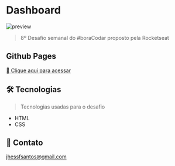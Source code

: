 # Dashboard

![preview](/.github/preview8.png)

> 8º Desafio semanal do #boraCodar proposto pela Rocketseat

## Github Pages
[🔗 Clique aqui para acessar](https://jhessfrois.github.io/jogo-forca/)

## 🛠 Tecnologias
> Tecnologias usadas para o desafio

- HTML
- CSS

## 🖤 Contato

jhessfsantos@gmail.com